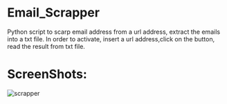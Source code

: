 # Email_Scrapper

Python script to scarp email address from a url address, extract the emails into a txt file.
In order to activate, insert a url address,click on the button, read the result from txt file.

# ScreenShots:

![scrapper](https://user-images.githubusercontent.com/93253836/194767895-5f484096-03f3-4932-89b8-fd2f843c122b.PNG)


